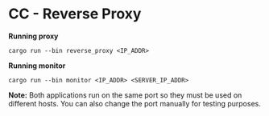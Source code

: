 # CC - Reverse Proxy

**Running proxy**

`cargo run --bin reverse_proxy <IP_ADDR>`

**Running monitor**

`cargo run --bin monitor <IP_ADDR> <SERVER_IP_ADDR>`

**Note:** Both applications run on the same port so they must be used on different hosts. You can also change the port manually for testing purposes.
